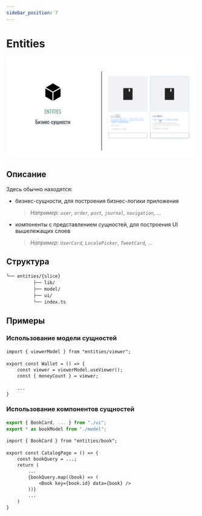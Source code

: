 ```yaml
---
sidebar_position: 7
---
```


# Entities

![entities-themed-bordered](/img/layers/entities.png)

## Описание

Здесь обычно находятся:

- бизнес-сущности, для построения бизнес-логики приложения
    > *Например: `user`, `order`, `post`, `journal`, `navigation`, ...*
- компоненты c представлением сущностей, для построения UI вышележащих слоев
    > *Например: `UserCard`, `LocalePicker`, `TweetCard`, ...*

## Структура

```sh
└── entities/{slice}
          ├── lib/
          ├── model/
          ├── ui/
          └── index.ts
```

## Примеры

### Использование модели сущностей

```tsx title=**/**/index.tsx
import { viewerModel } from "entities/viewer";

export const Wallet = () => {
    const viewer = viewerModel.useViewer();
    const { moneyCount } = viewer;
    
    ...
}
```

### Использование компонентов сущностей

```ts title=entities/book/index.ts
export { BookCard, ... } from "./ui";
export * as bookModel from "./model";
```

```tsx title=pages/**/index.tsx
import { BookCard } from "entities/book";

export const CatalogPage = () => {
    const bookQuery = ...;
    return (
        ...
        {bookQuery.map((book) => (
            <Book key={book.id} data={book} />
        ))}
        ...
    )
}
```

